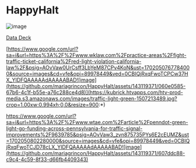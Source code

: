 # HappyHalt



![image](https://github.com/mariagrincon/HappyHalt/assets/143119371/a2408c42-2709-4f29-8d67-0d11fd6216f6)




[Data Deck](https://docs.google.com/presentation/d/1pOZ_1rjRPOQzDorzjouzMwbGxG-qQ_Lpgo2EHonNbL8/edit?usp=sharing)



[https://www.google.com/url?sa=i&url=https%3A%2F%2Fwww.wklaw.com%2Fpractice-areas%2Ffight-traffic-ticket-california%2Fred-light-violation-california-law%2F&psig=AOvVaw0UrCsff3LbYeM87CPv4KoN&ust=1702050767784000&source=images&cd=vfe&opi=89978449&ved=0CBIQjRxqFwoTCPCw37HX_YIDFQAAAAAdAAAAABAD![image](https://github.com/mariagrincon/HappyHalt/assets/143119371/060e0585-67b6-4c1f-b55e-a76c288ce4d8)](https://kubrick.htvapps.com/htv-prod-media.s3.amazonaws.com/images/traffic-light-green-1507213489.jpg?crop=1.00xw:0.994xh;0,0&resize=900:*)


https://www.google.com/url?sa=i&url=https%3A%2F%2Fwww.wtae.com%2Farticle%2Fpenndot-green-light-go-funding-across-pennsylvania-for-traffic-signal-improvements%2F9639785&psig=AOvVaw3_zvn875735PYs6E2cEUMZ&ust=1702050802280000&source=images&cd=vfe&opi=89978449&ved=0CBIQjRxqFwoTCJD78cLX_YIDFQAAAAAdAAAAABAD![image](https://github.com/mariagrincon/HappyHalt/assets/143119371/607ddc88-c9c4-4c59-8f33-d66fb4409343)
